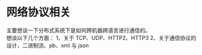 # 网络协议相关
主要想谈一下分布式系统下是如何跨机器跨语言进行通信的。  
想谈以下几个方面：
1、关于 TCP、UDP、HTTP2、HTTP3
2、关于通信协议的设计，二进制流、pb、xml 与 json